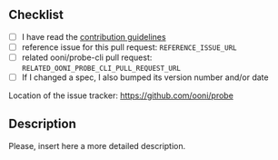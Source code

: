 ## Checklist

- [ ] I have read the [contribution guidelines](https://github.com/ooni/spec/blob/master/CONTRIBUTING.md)
- [ ] reference issue for this pull request: `REFERENCE_ISSUE_URL`
- [ ] related ooni/probe-cli pull request: `RELATED_OONI_PROBE_CLI_PULL_REQUEST_URL`
- [ ] If I changed a spec, I also bumped its version number and/or date

Location of the issue tracker: https://github.com/ooni/probe

## Description

Please, insert here a more detailed description.

